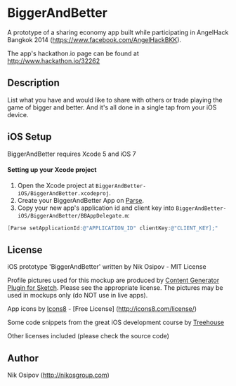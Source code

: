BiggerAndBetter
===============

A prototype of a sharing economy app built while participating in AngelHack Bangkok 2014 (https://www.facebook.com/AngelHackBKK).

The app's hackathon.io page can be found at http://www.hackathon.io/32262

Description
-------------
List what you have and would like to share with others or trade playing the game of bigger and better. And it's all done in a single tap from your iOS device.


## iOS Setup
BiggerAndBetter requires Xcode 5 and iOS 7
#### Setting up your Xcode project
1. Open the Xcode project at `BiggerAndBetter-iOS/BiggerAndBetter.xcodeproj`.
2. Create your BiggerAndBetter App on [Parse](https://parse.com/apps).
3. Copy your new app's application id and client key into `BiggerAndBetter-iOS/BiggerAndBetter/BBAppDelegate.m`:

```objective-c
[Parse setApplicationId:@"APPLICATION_ID" clientKey:@"CLIENT_KEY];"
```

License
-------
iOS prototype 'BiggerAndBetter' written by Nik Osipov - MIT License

Profile pictures used for this mockup are produced by [Content Generator Plugin for Sketch](https://github.com/timuric/Content-generator-sketch-plugin). Please see the appropriate license. The pictures may be used in mockups only (do NOT use in live apps).

App icons by [Icons8](http://icons8.com/free-ios-7-icons-in-vector/) - [Free License] (http://icons8.com/license/)

Some code snippets from the great iOS development course by [Treehouse](http://teamtreehouse.com)

Other licenses included (please check the source code)

Author
------
Nik Osipov (http://nikosgroup.com)
